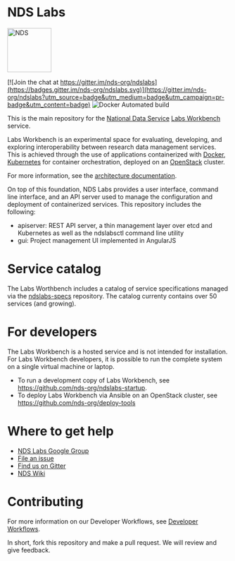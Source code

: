 # NDS Labs

<img src="https://github.com/craig-willis/ndslabs/blob/master/docs/images/logos/NDS-badge.png" width="100" alt="NDS">

[![Join the chat at https://gitter.im/nds-org/ndslabs](https://badges.gitter.im/nds-org/ndslabs.svg)](https://gitter.im/nds-org/ndslabs?utm_source=badge&utm_medium=badge&utm_campaign=pr-badge&utm_content=badge) ![Docker Automated build](https://img.shields.io/docker/automated/jrottenberg/ffmpeg.svg?maxAge=2592000)

This is the main repository for the [National Data Service](http://www.nationaldataservice.org/) [Labs Workbench](http://www.workbench.nationaldataservice.org/) service.  

Labs Workbench is an experimental space for evaluating, developing, and exploring interoperability between research data management services. This is achieved through the use of applications containerized with [Docker](https://www.docker.com/what-docker), [Kubernetes](http://kubernetes.io/docs/whatisk8s/) for container orchestration, deployed on an [OpenStack](https://www.openstack.org/) cluster.

For more information, see the [architecture documentation](https://github.com/nds-org/ndslabs/tree/master/docs/architecture).

On top of this foundation, NDS Labs provides a user interface, command line interface, and an API server used to manage the configuration and deployment of containerized services. This repository includes the following:

* apiserver: REST API server, a thin management layer over etcd and Kubernetes as well as the ndslabsctl command line utility
* gui: Project management UI implemented in AngularJS


# Service catalog 
The Labs Worthbench includes a catalog of service specifications managed via
the [ndslabs-specs](https://github.com/nds-org/ndslabs-specs) repository. The catalog currenty contains over 50 services (and growing).

# For developers

The Labs Workbench is a hosted service and is not intended for installation. For Labs Workbench developers, it is possible to run the complete system on a single virtual machine or laptop. 

* To run a development copy of Labs Workbench, see https://github.com/nds-org/ndslabs-startup.
* To deploy Labs Workbench via Ansible on an OpenStack cluster, see https://github.com/nds-org/deploy-tools


# Where to get help

* [NDS Labs Google Group](https://groups.google.com/forum/#!forum/ndslabs/)
* [File an issue](https://github.com/nds-org/ndslabs/issues)
* [Find us on Gitter](https://gitter.im/nds-org/ndslabs)
* [NDS Wiki](https://nationaldataservice.atlassian.net/wiki/display/NDSC/NDS+Labs+Workbench)


# Contributing

For more information on our Developer Workflows, see [Developer Workflows](https://opensource.ncsa.illinois.edu/confluence/display/NDS/Developer+Workflows).

In short, fork this repository and make a pull request. We will review and give feedback.
